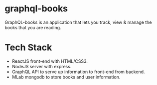 # graphql-books

GraphQL-books is an application that lets you track, view & manage the books that you are reading.


# Tech Stack

- ReactJS front-end with HTML/CSS3.
- NodeJS server with express.
- GraphQL API to serve up information to front-end from backend.
- MLab mongodb to store books and user information.
